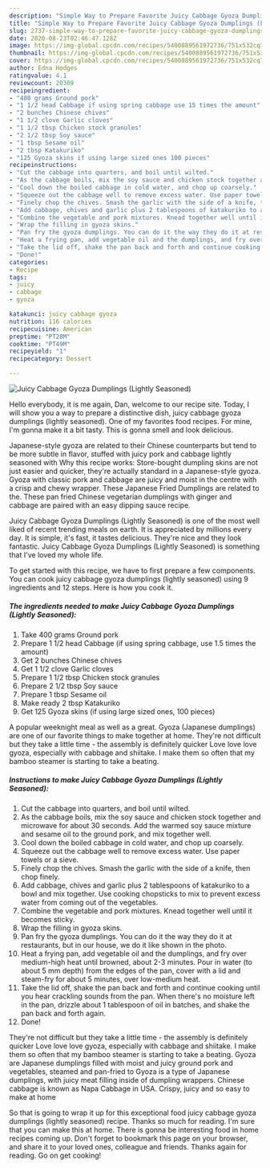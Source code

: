 ```yaml
---
description: "Simple Way to Prepare Favorite Juicy Cabbage Gyoza Dumplings (Lightly Seasoned)"
title: "Simple Way to Prepare Favorite Juicy Cabbage Gyoza Dumplings (Lightly Seasoned)"
slug: 2737-simple-way-to-prepare-favorite-juicy-cabbage-gyoza-dumplings-lightly-seasoned
date: 2020-08-23T02:46:47.128Z
image: https://img-global.cpcdn.com/recipes/5400889561972736/751x532cq70/juicy-cabbage-gyoza-dumplings-lightly-seasoned-recipe-main-photo.jpg
thumbnail: https://img-global.cpcdn.com/recipes/5400889561972736/751x532cq70/juicy-cabbage-gyoza-dumplings-lightly-seasoned-recipe-main-photo.jpg
cover: https://img-global.cpcdn.com/recipes/5400889561972736/751x532cq70/juicy-cabbage-gyoza-dumplings-lightly-seasoned-recipe-main-photo.jpg
author: Edna Hodges
ratingvalue: 4.1
reviewcount: 20309
recipeingredient:
- "400 grams Ground pork"
- "1 1/2 head Cabbage if using spring cabbage use 15 times the amount"
- "2 bunches Chinese chives"
- "1 1/2 clove Garlic cloves"
- "1 1/2 tbsp Chicken stock granules"
- "2 1/2 tbsp Soy sauce"
- "1 tbsp Sesame oil"
- "2 tbsp Katakuriko"
- "125 Gyoza skins if using large sized ones 100 pieces"
recipeinstructions:
- "Cut the cabbage into quarters, and boil until wilted."
- "As the cabbage boils, mix the soy sauce and chicken stock together and microwave for about 30 seconds. Add the warmed soy sauce mixture and sesame oil to the ground pork, and mix together well."
- "Cool down the boiled cabbage in cold water, and chop up coarsely."
- "Squeeze out the cabbage well to remove excess water. Use paper towels or a sieve."
- "Finely chop the chives. Smash the garlic with the side of a knife, then chop finely."
- "Add cabbage, chives and garlic plus 2 tablespoons of katakuriko to a bowl and mix together. Use cooking chopsticks to mix to prevent excess water from coming out of the vegetables."
- "Combine the vegetable and pork mixtures. Knead together well until it becomes sticky."
- "Wrap the filling in gyoza skins."
- "Pan fry the gyoza dumplings. You can do it the way they do it at restaurants, but in our house, we do it like shown in the photo."
- "Heat a frying pan, add vegetable oil and the dumplings, and fry over medium-high heat until browned, about 2-3 minutes.  Pour in water (to about 5 mm depth) from the edges of the pan, cover with a lid and steam-fry for about 5 minutes, over low-medium heat."
- "Take the lid off, shake the pan back and forth and continue cooking until you hear crackling sounds from the pan. When there&#39;s no moisture left in the pan, drizzle about 1 tablespoon of oil in batches, and shake the pan back and forth again."
- "Done!"
categories:
- Recipe
tags:
- juicy
- cabbage
- gyoza

katakunci: juicy cabbage gyoza 
nutrition: 116 calories
recipecuisine: American
preptime: "PT28M"
cooktime: "PT49M"
recipeyield: "1"
recipecategory: Dessert

---
```



![Juicy Cabbage Gyoza Dumplings (Lightly Seasoned)](https://img-global.cpcdn.com/recipes/5400889561972736/751x532cq70/juicy-cabbage-gyoza-dumplings-lightly-seasoned-recipe-main-photo.jpg)

Hello everybody, it is me again, Dan, welcome to our recipe site. Today, I will show you a way to prepare a distinctive dish, juicy cabbage gyoza dumplings (lightly seasoned). One of my favorites food recipes. For mine, I'm gonna make it a bit tasty. This is gonna smell and look delicious.

Japanese-style gyoza are related to their Chinese counterparts but tend to be more subtle in flavor, stuffed with juicy pork and cabbage lightly seasoned with Why this recipe works: Store-bought dumpling skins are not just easier and quicker, they&#39;re actually standard in a Japanese-style gyoza. Gyoza with classic pork and cabbage are juicy and moist in the centre with a crisp and chewy wrapper. These Japanese Fried Dumplings are related to the. These pan fried Chinese vegetarian dumplings with ginger and cabbage are paired with an easy dipping sauce recipe.

Juicy Cabbage Gyoza Dumplings (Lightly Seasoned) is one of the most well liked of recent trending meals on earth. It is appreciated by millions every day. It is simple, it's fast, it tastes delicious. They're nice and they look fantastic. Juicy Cabbage Gyoza Dumplings (Lightly Seasoned) is something that I've loved my whole life.


To get started with this recipe, we have to first prepare a few components. You can cook juicy cabbage gyoza dumplings (lightly seasoned) using 9 ingredients and 12 steps. Here is how you cook it.

<!--inarticleads1-->

##### The ingredients needed to make Juicy Cabbage Gyoza Dumplings (Lightly Seasoned):

1. Take 400 grams Ground pork
1. Prepare 1 1/2 head Cabbage (if using spring cabbage, use 1.5 times the amount)
1. Get 2 bunches Chinese chives
1. Get 1 1/2 clove Garlic cloves
1. Prepare 1 1/2 tbsp Chicken stock granules
1. Prepare 2 1/2 tbsp Soy sauce
1. Prepare 1 tbsp Sesame oil
1. Make ready 2 tbsp Katakuriko
1. Get 125 Gyoza skins (if using large sized ones, 100 pieces)


A popular weeknight meal as well as a great. Gyoza (Japanese dumplings) are one of our favorite things to make together at home. They&#39;re not difficult but they take a little time - the assembly is definitely quicker Love love love gyoza, especially with cabbage and shiitake. I make them so often that my bamboo steamer is starting to take a beating. 

<!--inarticleads2-->

##### Instructions to make Juicy Cabbage Gyoza Dumplings (Lightly Seasoned):

1. Cut the cabbage into quarters, and boil until wilted.
1. As the cabbage boils, mix the soy sauce and chicken stock together and microwave for about 30 seconds. Add the warmed soy sauce mixture and sesame oil to the ground pork, and mix together well.
1. Cool down the boiled cabbage in cold water, and chop up coarsely.
1. Squeeze out the cabbage well to remove excess water. Use paper towels or a sieve.
1. Finely chop the chives. Smash the garlic with the side of a knife, then chop finely.
1. Add cabbage, chives and garlic plus 2 tablespoons of katakuriko to a bowl and mix together. Use cooking chopsticks to mix to prevent excess water from coming out of the vegetables.
1. Combine the vegetable and pork mixtures. Knead together well until it becomes sticky.
1. Wrap the filling in gyoza skins.
1. Pan fry the gyoza dumplings. You can do it the way they do it at restaurants, but in our house, we do it like shown in the photo.
1. Heat a frying pan, add vegetable oil and the dumplings, and fry over medium-high heat until browned, about 2-3 minutes.  Pour in water (to about 5 mm depth) from the edges of the pan, cover with a lid and steam-fry for about 5 minutes, over low-medium heat.
1. Take the lid off, shake the pan back and forth and continue cooking until you hear crackling sounds from the pan. When there&#39;s no moisture left in the pan, drizzle about 1 tablespoon of oil in batches, and shake the pan back and forth again.
1. Done!


They&#39;re not difficult but they take a little time - the assembly is definitely quicker Love love love gyoza, especially with cabbage and shiitake. I make them so often that my bamboo steamer is starting to take a beating. Gyoza are Japanese dumplings filled with moist and juicy ground pork and vegetables, steamed and pan-fried to Gyoza is a type of Japanese dumplings, with juicy meat filling inside of dumpling wrappers. Chinese cabbage is known as Napa Cabbage in USA. Crispy, juicy and so easy to make at home 

So that is going to wrap it up for this exceptional food juicy cabbage gyoza dumplings (lightly seasoned) recipe. Thanks so much for reading. I'm sure that you can make this at home. There is gonna be interesting food in home recipes coming up. Don't forget to bookmark this page on your browser, and share it to your loved ones, colleague and friends. Thanks again for reading. Go on get cooking!
